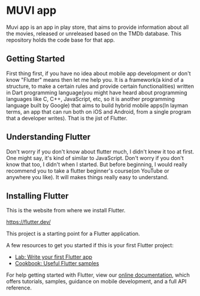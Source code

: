 # MUVI app

Muvi app is an app in play store, that aims to provide information about all the movies, released or unreleased based on the TMDb database. This repository holds the code base for that app.

## Getting Started

First thing first, if you have no idea about mobile app development or don't know "Flutter" means then let me help you. It is a framework(a kind of a structure, to make a certain rules and provide certain functionalities) written in Dart programming language(you might have heard about programming languages like C, C++, JavaScript, etc, so it is another programming language built by Google) that aims to build hybrid mobile apps(In layman terms, an app that can run both on iOS and Android, from a single program that a developer writes). That is the jist of Flutter.

## Understanding Flutter

Don't worry if you don't know about flutter much, I didn't knew it too at first. One might say, it's kind of similar to JavaScript. Don't worry if you don't know that too, I didn't when I started. But before beginning, I would really recommend you to take a flutter beginner's course(on YouTube or anywhere you like). It will makes things really easy to understand. 

## Installing Flutter

This is the website from where we install Flutter.

https://flutter.dev/


This project is a starting point for a Flutter application.

A few resources to get you started if this is your first Flutter project:

- [Lab: Write your first Flutter app](https://flutter.dev/docs/get-started/codelab)
- [Cookbook: Useful Flutter samples](https://flutter.dev/docs/cookbook)

For help getting started with Flutter, view our
[online documentation](https://flutter.dev/docs), which offers tutorials,
samples, guidance on mobile development, and a full API reference.
